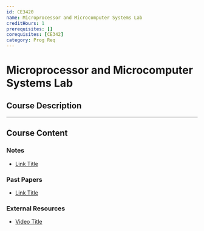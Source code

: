 ```yaml
---
id: CE3420
name: Microprocessor and Microcomputer Systems Lab
creditHours: 1
prerequisites: []
corequisites: [CE342]
category: Prog Req
---
```


# Microprocessor and Microcomputer Systems Lab

## Course Description
<Description>

---

## Course Content

### Notes
- [Link Title](https://link.com)

### Past Papers
- [Link Title](https://link.com)

### External Resources
- [Video Title](https://link.com)
